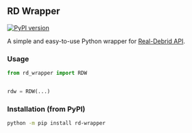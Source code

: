 ## RD Wrapper

[![PyPI version](https://badge.fury.io/py/rd-wrapper.svg)](https://badge.fury.io/py/rd-wrapper)

A simple and easy-to-use Python wrapper for [Real-Debrid API](https://api.real-debrid.com).

### Usage

```python
from rd_wrapper import RDW


rdw = RDW(...)
```


### Installation (from PyPI)

```bash
python -m pip install rd-wrapper
```